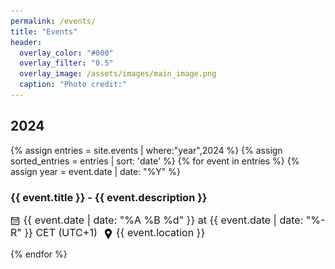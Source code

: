 ```yaml
---
permalink: /events/
title: "Events"
header:
  overlay_color: "#000"
  overlay_filter: "0.5"
  overlay_image: /assets/images/main_image.png
  caption: "Photo credit:"
---
```

<div>
  <h2>2024</h2>
</div>
{% assign entries = site.events | where:"year",2024 %}
{% assign sorted_entries = entries | sort: 'date' %}
{% for event in entries %}
  {% assign year = event.date | date: "%Y" %}
  <h3>{{ event.title }} - {{ event.description }}</h3>
  <div>
      <p style="font-size: 16px;">
        <img src="../assets/images/time.png" alt="Time Icon" style="width: 16px; height: 16px; vertical-align: middle;">
        {{ event.date | date: "%A %B %d" }} at {{ event.date | date: "%-R" }} CET (UTC+1)  
        <span style="margin-right: 5px;"></span>
        <img src="../assets/images/location.png" alt="Location Icon" style="width: 16px; height: 16px; vertical-align: middle;">
        {{ event.location }}
      </p>
  </div>
{% endfor %}